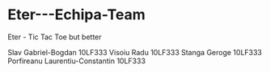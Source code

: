 # Eter---Echipa-Team
Eter - Tic Tac Toe but better

Slav Gabriel-Bogdan 10LF333
Visoiu Radu 10LF333
Stanga Geroge 10LF333
Porfireanu Laurentiu-Constantin 10LF333